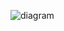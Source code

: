 ![diagram](https://trello-attachments.s3.amazonaws.com/5b1c0ef0c8fb46ba96aa90ae/5b1c1c775906656ef32549e6/6403f3a5768e7fd21db3136f5fdf1538/bookends.jpg)
